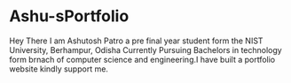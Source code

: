 # Ashu-sPortfolio
Hey There I am Ashutosh Patro a pre final year student form the NIST University, Berhampur, Odisha Currently Pursuing Bachelors in technology form brnach of computer science and engineering.I have built a portfolio website kindly support me.

